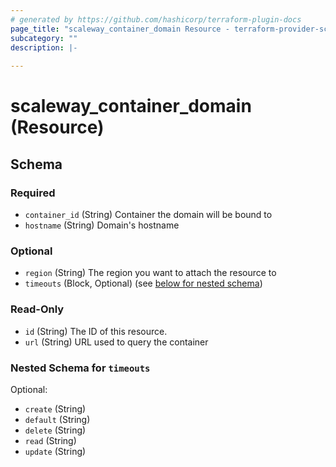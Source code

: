 ```yaml
---
# generated by https://github.com/hashicorp/terraform-plugin-docs
page_title: "scaleway_container_domain Resource - terraform-provider-scaleway"
subcategory: ""
description: |-
  
---
```


# scaleway_container_domain (Resource)





<!-- schema generated by tfplugindocs -->
## Schema

### Required

- `container_id` (String) Container the domain will be bound to
- `hostname` (String) Domain's hostname

### Optional

- `region` (String) The region you want to attach the resource to
- `timeouts` (Block, Optional) (see [below for nested schema](#nestedblock--timeouts))

### Read-Only

- `id` (String) The ID of this resource.
- `url` (String) URL used to query the container

<a id="nestedblock--timeouts"></a>
### Nested Schema for `timeouts`

Optional:

- `create` (String)
- `default` (String)
- `delete` (String)
- `read` (String)
- `update` (String)
